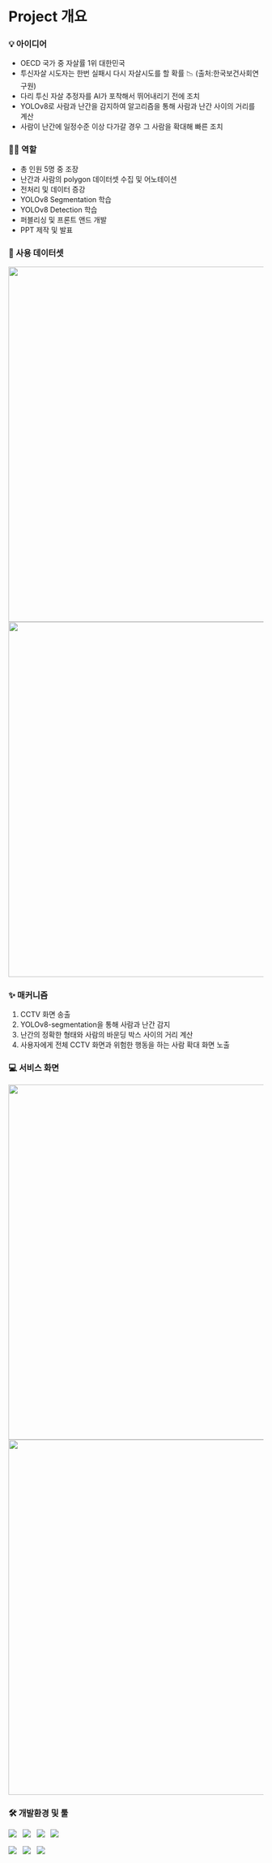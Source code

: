 
<h1>Project 개요</h1>

<h3> 💡 아이디어 </h3>

* OECD 국가 중 자살률 1위 대한민국
* 투신자살 시도자는 한번 실패시 다시 자살시도를 할 확률 📉 (출처:한국보건사회연구원)
* 다리 투신 자살 추정자를 AI가 포착해서 뛰어내리기 전에 조치
* YOLOv8로 사람과 난간을 감지하여 알고리즘을 통해 사람과 난간 사이의 거리를 계산
* 사람이 난간에 일정수준 이상 다가갈 경우 그 사람을 확대해 빠른 조치


  
<h3> 👩‍💻 역할 </h3>

* 총 인원 5명 중 조장
* 난간과 사람의 polygon 데이터셋 수집 및 어노테이션
* 전처리 및 데이터 증강
* YOLOv8 Segmentation 학습
* YOLOv8 Detection 학습
* 퍼블리싱 및 프론트 앤드 개발
* PPT 제작 및 발표


 
<h3>📌 사용 데이터셋 </h3>  
<img src="https://github.com/Aribabo/CAIROSS/assets/137020870/d26283c3-9d19-47c5-8b48-36cdf8923014" width="700">
<img src="https://github.com/Aribabo/CAIROSS/assets/137020870/05e82fcd-3e0a-4b75-86ce-fbbe3d8f1d62" width="700" >


<h3>✨ 매커니즘 </h3>

1. CCTV 화면 송출
2. YOLOv8-segmentation을 통해 사람과 난간 감지
3. 난간의 정확한 형태와 사람의 바운딩 박스 사이의 거리 계산
4. 사용자에게 전체 CCTV 화면과 위험한 행동을 하는 사람 확대 화면 노출


<h3>💻 서비스 화면</h3>
<p>
  <img src="https://github.com/Aribabo/CAIROSS/assets/137020870/d929fa11-fed8-4901-8984-ab7853a7edaf" width="700">
  <img src="https://github.com/Aribabo/CAIROSS/assets/137020870/92ea4966-e7d9-4721-86c3-a5ed9487abca" width="700">

</p>
<h3> 🛠️ 개발환경 및 툴 </h3>
<p>
  <img src="https://img.shields.io/badge/PyTorch-EE4C2C?style=flat&logo=pytorch&logoColor=white"/>&nbsp;&nbsp;
  <img src="https://img.shields.io/badge/HTML5-E34F26?style=flat&logo=html5&logoColor=white"/>&nbsp;&nbsp;
  <img src="https://img.shields.io/badge/CSS3-1572B6?style=flat&logo=css3&logoColor=white"/>&nbsp;&nbsp;
  <img src="https://img.shields.io/badge/JavaScript-gray?style=flat&logo=JavaScript&logoColor=F7DF1E"/>&nbsp;&nbsp;
</p>

<p>
  
  <img src="https://img.shields.io/badge/Google Colab-F9AB00?style=flat-square&logo=Google Colab&logoColor=white"/>&nbsp;&nbsp;
  <img src="https://img.shields.io/badge/pyCharm-000000?style=flat&logo=pycharm&logoColor=white"/>&nbsp;&nbsp;
  <img src="https://img.shields.io/badge/VScode-007ACC?style=flat&logo=visualstudiocode&logoColor=white"/>&nbsp;&nbsp;
  
</p>

